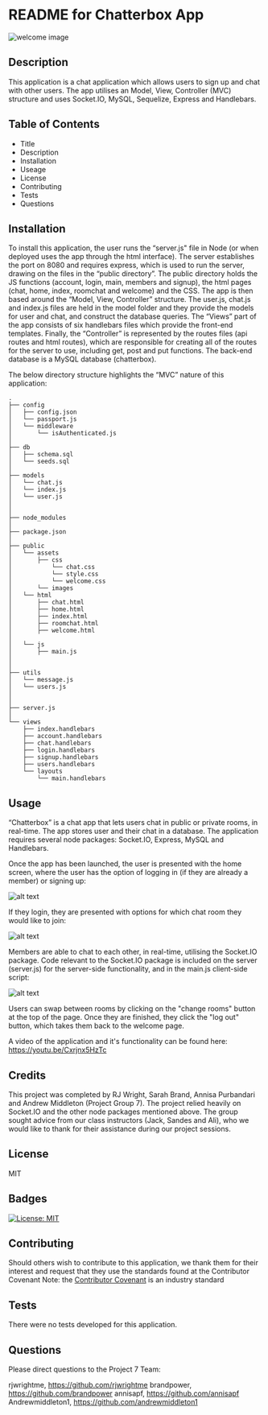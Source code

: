 # README for Chatterbox App

![welcome image](/welcome.jpg)
          
## Description 
              
This application is a chat application which allows users to sign up and chat with other users.  The app utilises an Model, View, Controller (MVC) structure and uses Socket.IO, MySQL, Sequelize, Express and Handlebars.
        
## Table of Contents
* Title
* Description
* Installation
* Useage
* License
* Contributing
* Tests
* Questions

    
## Installation
To install this application, the user runs the “server.js" file in Node (or when deployed uses the app through the html interface). The server establishes the port on 8080 and requires express, which is used to run the server, drawing on the files in the “public directory”. The public directory holds the JS functions (account, login, main, members and signup), the html pages (chat, home, index, roomchat and welcome) and the CSS. The app is then based around the “Model, View, Controller” structure. The user.js, chat.js and index.js files are held in the model folder and they provide the models for user and chat, and construct the database queries. The “Views” part of the app consists of six handlebars files which provide the front-end templates. Finally, the “Controller” is represented by the routes files (api routes and html routes), which are responsible for creating all of the routes for the server to use, including get, post and put functions. The back-end database is a MySQL database (chatterbox). 

The below directory structure highlights the “MVC” nature of this application:

```
.
├── config
│   ├── config.json
│   └── passport.js
│   └── middleware
│       └── isAuthenticated.js
│
├── db
│   ├── schema.sql
│   └── seeds.sql
│
├── models
│   └── chat.js
│   └── index.js
│   └── user.js
│   
│ 
├── node_modules
│ 
├── package.json
│
├── public
│   └── assets
│       ├── css
│           └── chat.css
│           └── style.css
│           └── welcome.css
│       └── images
│   └── html
│       ├── chat.html
│       ├── home.html
│       ├── index.html
│       ├── roomchat.html
│       ├── welcome.html
│
│   └── js
│       ├── main.js
│   
│
├── utils
│   └── message.js
│   └── users.js
│
│
├── server.js
│
└── views
    ├── index.handlebars
    ├── account.handlebars
    ├── chat.handlebars
    ├── login.handlebars
    ├── signup.handlebars
    ├── users.handlebars
    └── layouts
        └── main.handlebars
```

## Usage 
“Chatterbox” is a chat app that lets users chat in public or private rooms, in real-time.  The app stores user and their chat in a database. The application requires several node packages: Socket.IO, Express, MySQL and Handlebars.  

Once the app has been launched, the user is presented with the home screen, where the user has the option of logging in (if they are already a member) or signing up:

![alt text](welcome.jpg)

If they login, they are presented with options for which chat room they would like to join:

![alt text](chatrooms.jpg)

Members are able to chat to each other, in real-time, utilising the Socket.IO package. Code relevant to the Socket.IO package is included on the server (server.js) for the server-side functionality, and in the main.js client-side script:

![alt text](chatting.jpg)

Users can swap between rooms by clicking on the "change rooms" button at the top of the page. Once they are finished, they click the "log out" button, which takes them back to the welcome page. 

A video of the application and it's functionality can be found here:
https://youtu.be/Cxrjnx5HzTc

## Credits
This project was completed by RJ Wright, Sarah Brand, Annisa Purbandari and Andrew Middleton (Project Group 7). The project relied heavily on Socket.IO and the other node packages mentioned above. The group sought advice from our class instructors (Jack, Sandes and Ali), who we would like to thank for their assistance during our project sessions.

## License
MIT

## Badges

[![License: MIT](https://img.shields.io/badge/License-MIT-yellow.svg)](https://opensource.org/licenses/MIT)

## Contributing
Should others wish to contribute to this application, we thank them for their interest and request that they use the standards found at the Contributor Covenant
Note: the [Contributor Covenant](https://www.contributor-covenant.org/) is an industry standard

## Tests
There were no tests developed for this application.

## Questions
Please direct questions to the Project 7 Team:

rjwrightme, https://github.com/rjwrightme
brandpower, https://github.com/brandpower
annisapf, https://github.com/annisapf
Andrewmiddleton1, https://github.com/andrewmiddleton1
